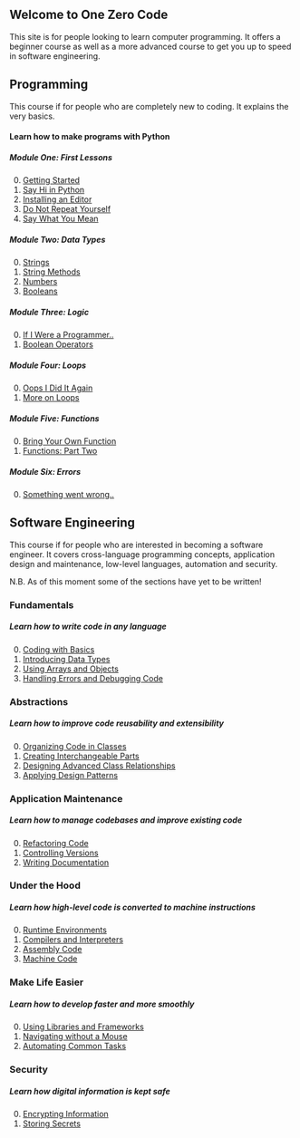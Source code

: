 ## Welcome to One Zero Code
This site is for people looking to learn computer programming. It offers a beginner course as well as a more advanced course to get you up to speed in software engineering.


## Programming
This course if for people who are completely new to coding. It explains the very basics.
#### Learn how to make programs with Python
##### Module One: First Lessons
0. [Getting Started](bunny_slope/getting-started.md)
1. [Say Hi in Python](bunny_slope/simplest.md)
2. [Installing an Editor](bunny_slope/editor.md)
3. [Do Not Repeat Yourself](bunny_slope/dont-repeat.md)
4. [Say What You Mean](bunny_slope/say-what-you-mean.md)

##### Module Two: Data Types
0. [Strings](bunny_slope/string.md)
1. [String Methods](bunny_slope/strings-2.md)
2. [Numbers](bunny_slope/number.md)
3. [Booleans](bunny_slope/booleans.md)

##### Module Three: Logic
0. [If I Were a Programmer..](bunny_slope/logic.md)
1. [Boolean Operators](bunny_slope/bool-operators.md)
<!-- 2. [Evaluating Data](bunny_slope/evaluating-data.md) -->

##### Module Four: Loops
0. [Oops I Did It Again](bunny_slope/loop.md)
1. [More on Loops](bunny_slope/for-loop.md)

##### Module Five: Functions
0. [Bring Your Own Function](bunny_slope/function.md)
1. [Functions: Part Two](bunny_slope/function-2.md)

##### Module Six: Errors
0. [Something went wrong..](bunny_slope/error.md)

## Software Engineering
This course if for people who are interested in becoming a software engineer. It covers cross-language programming concepts, application design and maintenance, low-level languages, automation and security.

N.B. As of this moment some of the sections have yet to be written!

### Fundamentals
##### Learn how to write code in any language
0. [Coding with Basics](programming.md)
1. [Introducing Data Types](data-types.md)
2. [Using Arrays and Objects](arrays-and-objects.md)
3. [Handling Errors and Debugging Code](errors.md)

### Abstractions
##### Learn how to improve code reusability and extensibility
0. [Organizing Code in Classes](oop.md)
1. [Creating Interchangeable Parts](interchangeable-parts.md)
2. [Designing Advanced Class Relationships](interactions.md)
3. [Applying Design Patterns](design-patterns.md)

### Application Maintenance
##### Learn how to manage codebases and improve existing code
0. [Refactoring Code](refactoring.md)
1. [Controlling Versions](versioning.md)
2. [Writing Documentation](documenting.md)

<!-- ### User-Computer Interfaces
##### Learn how users can talk to computers and computers can talk to each other
1. [Interacting with Terminals](terminals.md)

2. [Designing Application Programming Interfaces](apis.md)

3. [Creating Command Line Interfaces](clis.md) -->

### Under the Hood
##### Learn how high-level code is converted to machine instructions
0. [Runtime Environments](runtime.md)
1. [Compilers and Interpreters](compilers.md)
2. [Assembly Code](assembly.md)
3. [Machine Code](machine_code.md)

### Make Life Easier
##### Learn how to develop faster and more smoothly
0. [Using Libraries and Frameworks](libraries-frameworks.md) 
1. [Navigating without a Mouse](mouseless-navigation.md)
2. [Automating Common Tasks](scripting.md)

### Security
##### Learn how digital information is kept safe
0. [Encrypting Information](encryption.md)
1. [Storing Secrets](secrets.md)


<!-- ### Getting Started
##### Setup a coding environment
1. [Introducing the Course](introduction.md)
2. [Installing an Editor](editors.md)
3. [Setting Up Your Preferred Language](setups.md) -->
